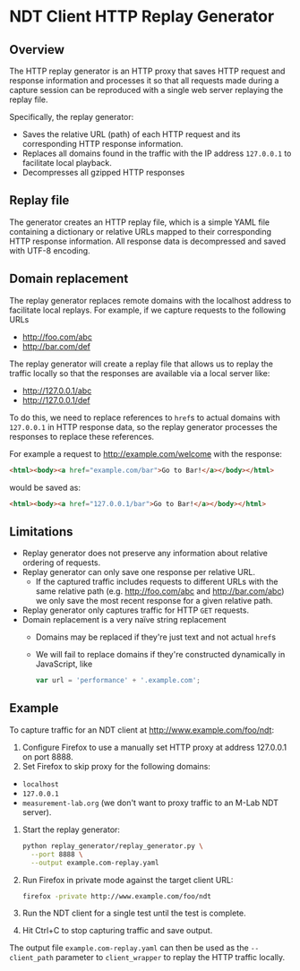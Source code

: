 # NDT Client HTTP Replay Generator

## Overview

The HTTP replay generator is an HTTP proxy that saves HTTP request and response
information and processes it so that all requests made during a capture session
can be reproduced with a single web server replaying the replay file.

Specifically, the replay generator:

* Saves the relative URL (path) of each HTTP request and its corresponding
  HTTP response information.
* Replaces all domains found in the traffic with the IP address `127.0.0.1` to
  facilitate local playback.
* Decompresses all gzipped HTTP responses

## Replay file

The generator creates an HTTP replay file, which is a simple YAML file
containing a dictionary or relative URLs mapped to their corresponding HTTP
response information. All response data is decompressed and saved with UTF-8
encoding.

## Domain replacement

The replay generator replaces remote domains with the localhost address to
facilitate local replays. For example, if we capture requests to the following
URLs

* http://foo.com/abc
* http://bar.com/def

The replay generator will create a replay file that allows us to replay the
traffic locally so that the responses are available via a local server like:

* http://127.0.0.1/abc
* http://127.0.0.1/def

To do this, we need to replace references to `href`s to actual domains with
`127.0.0.1` in HTTP response data, so the replay generator processes the
responses to replace these references.

For example a request to http://example.com/welcome with the response:

```html
<html><body><a href="example.com/bar">Go to Bar!</a></body></html>
```
would be saved as:

```html
<html><body><a href="127.0.0.1/bar">Go to Bar!</a></body></html>
```

## Limitations

* Replay generator does not preserve any information about relative ordering of
  requests.
* Replay generator can only save one response per relative URL.
  * If the captured traffic includes requests to different URLs with the same
    relative path (e.g. http://foo.com/abc and http://bar.com/abc) we only save
    the most recent response for a given relative path.
* Replay generator only captures traffic for HTTP `GET` requests.
* Domain replacement is a very naïve string replacement
  * Domains may be replaced if they're just text and not actual `href`s
  * We will fail to replace domains if they're constructed dynamically in
    JavaScript, like

      ```javascript
      var url = 'performance' + '.example.com';
      ```

## Example
To capture traffic for an NDT client at
http://www.example.com/foo/ndt:

1. Configure Firefox to use a manually set HTTP proxy at address 127.0.0.1 on
   port 8888.
1. Set Firefox to skip proxy for the following domains:
  * `localhost`
  * `127.0.0.1`
  * `measurement-lab.org` (we don't want to proxy traffic to an M-Lab NDT
    server).
1. Start the replay generator:
    ```bash
    python replay_generator/replay_generator.py \
      --port 8888 \
      --output example.com-replay.yaml
    ```

1. Run Firefox in private mode against the target client URL:
    ```bash
    firefox -private http://www.example.com/foo/ndt
    ```

1. Run the NDT client for a single test until the test is complete.
1. Hit Ctrl+C to stop capturing traffic and save output.

The output file `example.com-replay.yaml` can then be used as the
`--client_path` parameter to `client_wrapper` to replay the HTTP traffic
locally.
